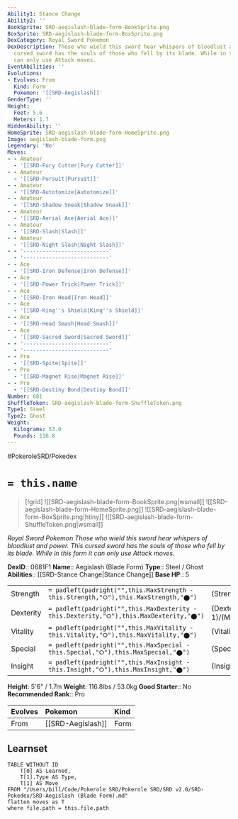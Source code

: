 ```yaml
---
Ability1: Stance Change
Ability2: ''
BookSprite: SRD-aegislash-blade-form-BookSprite.png
BoxSprite: SRD-aegislash-blade-form-BoxSprite.png
DexCategory: Royal Sword Pokemon
DexDescription: Those who wield this sword hear whispers of bloodlust and power. This
  cursed sword has the souls of those who fell by its blade. While in this form it
  can only use Attack moves.
EventAbilities: ''
Evolutions:
- Evolves: From
  Kind: Form
  Pokemon: '[[SRD-Aegislash]]'
GenderType: ''
Height:
  Feet: 5.6
  Meters: 1.7
HiddenAbility: ''
HomeSprite: SRD-aegislash-blade-form-HomeSprite.png
Image: aegislash-blade-form.png
Legendary: 'No'
Moves:
- - Amateur
  - '[[SRD-Fury Cutter|Fury Cutter]]'
- - Amateur
  - '[[SRD-Pursuit|Pursuit]]'
- - Amateur
  - '[[SRD-Autotomize|Autotomize]]'
- - Amateur
  - '[[SRD-Shadow Sneak|Shadow Sneak]]'
- - Amateur
  - '[[SRD-Aerial Ace|Aerial Ace]]'
- - Amateur
  - '[[SRD-Slash|Slash]]'
- - Amateur
  - '[[SRD-Night Slash|Night Slash]]'
- - '---------------------------'
  - '---------------------------'
- - Ace
  - '[[SRD-Iron Defense|Iron Defense]]'
- - Ace
  - '[[SRD-Power Trick|Power Trick]]'
- - Ace
  - '[[SRD-Iron Head|Iron Head]]'
- - Ace
  - '[[SRD-King''s Shield|King''s Shield]]'
- - Ace
  - '[[SRD-Head Smash|Head Smash]]'
- - Ace
  - '[[SRD-Sacred Sword|Sacred Sword]]'
- - '---------------------------'
  - '---------------------------'
- - Pro
  - '[[SRD-Spite|Spite]]'
- - Pro
  - '[[SRD-Magnet Rise|Magnet Rise]]'
- - Pro
  - '[[SRD-Destiny Bond|Destiny Bond]]'
Number: 681
ShuffleToken: SRD-aegislash-blade-form-ShuffleToken.png
Type1: Steel
Type2: Ghost
Weight:
  Kilograms: 53.0
  Pounds: 116.8
---
```


#PokeroleSRD/Pokedex

# `= this.name`

> [!grid]
> ![[SRD-aegislash-blade-form-BookSprite.png|wsmall]]
> ![[SRD-aegislash-blade-form-HomeSprite.png]]
> ![[SRD-aegislash-blade-form-BoxSprite.png|htiny]]
> ![[SRD-aegislash-blade-form-ShuffleToken.png|wsmall]]


*Royal Sword Pokemon*
*Those who wield this sword hear whispers of bloodlust and power. This cursed sword has the souls of those who fell by its blade. While in this form it can only use Attack moves.*

**DexID**:: 0681F1
**Name**:: Aegislash (Blade Form)
**Type**:: Steel / Ghost
**Abilities**:: [[SRD-Stance Change|Stance Change]]
**Base HP**:: 5

|           |                                                                                        |                                          |
| --------- | -------------------------------------------------------------------------------------- | ---------------------------------------- |
| Strength  | `= padleft(padright("",this.MaxStrength - this.Strength,"⭘"),this.MaxStrength,"⬤")`    | (Strength::4)/(MaxStrength::8)   |
| Dexterity | `= padleft(padright("",this.MaxDexterity - this.Dexterity,"⭘"),this.MaxDexterity,"⬤")` | (Dexterity:: 1)/(MaxDexterity::3) |
| Vitality  | `= padleft(padright("",this.MaxVitality - this.Vitality,"⭘"),this.MaxVitality,"⬤")`    | (Vitality::2)/(MaxVitality::4)   |
| Special   | `= padleft(padright("",this.MaxSpecial - this.Special,"⭘"),this.MaxSpecial,"⬤")`       | (Special::4)/(MaxSpecial::8)     |
| Insight   | `= padleft(padright("",this.MaxInsight - this.Insight,"⭘"),this.MaxInsight,"⬤")`       | (Insight::2)/(MaxInsight::4)     |

**Height**: 5'6" / 1.7m
**Weight**: 116.8lbs / 53.0kg
**Good Starter**:: No
**Recommended Rank**:: Pro

| Evolves   | Pokemon           | Kind   |
|:----------|:------------------|:-------|
| From      | [[SRD-Aegislash]] | Form   |

## Learnset

```dataview
TABLE WITHOUT ID
    T[0] AS Learned,
    T[1].Type AS Type,
    T[1] AS Move
FROM "/Users/bill/Code/Pokerole SRD/Pokerole SRD/SRD v2.0/SRD-Pokedex/SRD-Aegislash (Blade Form).md"
flatten moves as T
where file.path = this.file.path
```
